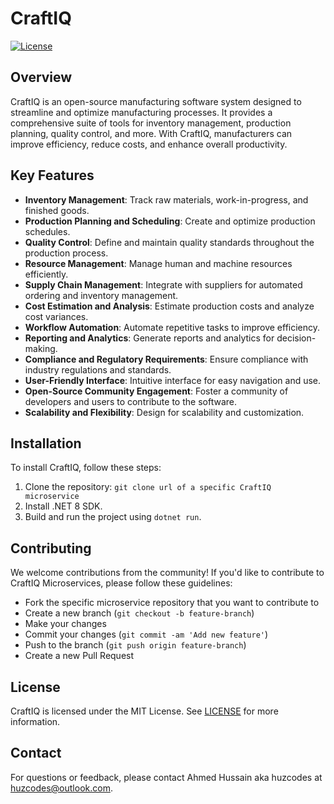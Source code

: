 # CraftIQ

[![License](https://img.shields.io/badge/license-MIT-blue.svg)](https://opensource.org/licenses/MIT)

## Overview

CraftIQ is an open-source manufacturing software system designed to streamline and optimize manufacturing processes. It provides a comprehensive suite of tools for inventory management, production planning, quality control, and more. With CraftIQ, manufacturers can improve efficiency, reduce costs, and enhance overall productivity.

## Key Features

- **Inventory Management**: Track raw materials, work-in-progress, and finished goods.
- **Production Planning and Scheduling**: Create and optimize production schedules.
- **Quality Control**: Define and maintain quality standards throughout the production process.
- **Resource Management**: Manage human and machine resources efficiently.
- **Supply Chain Management**: Integrate with suppliers for automated ordering and inventory management.
- **Cost Estimation and Analysis**: Estimate production costs and analyze cost variances.
- **Workflow Automation**: Automate repetitive tasks to improve efficiency.
- **Reporting and Analytics**: Generate reports and analytics for decision-making.
- **Compliance and Regulatory Requirements**: Ensure compliance with industry regulations and standards.
- **User-Friendly Interface**: Intuitive interface for easy navigation and use.
- **Open-Source Community Engagement**: Foster a community of developers and users to contribute to the software.
- **Scalability and Flexibility**: Design for scalability and customization.

## Installation

To install CraftIQ, follow these steps:

1. Clone the repository: `git clone url of a specific CraftIQ microservice`
2. Install .NET 8 SDK.
3. Build and run the project using `dotnet run`.

## Contributing

We welcome contributions from the community! If you'd like to contribute to CraftIQ Microservices, please follow these guidelines:

- Fork the specific microservice repository that you want to contribute to
- Create a new branch (`git checkout -b feature-branch`)
- Make your changes
- Commit your changes (`git commit -am 'Add new feature'`)
- Push to the branch (`git push origin feature-branch`)
- Create a new Pull Request

## License

CraftIQ is licensed under the MIT License. See [LICENSE](LICENSE) for more information.

## Contact

For questions or feedback, please contact Ahmed Hussain aka huzcodes at huzcodes@outlook.com.


